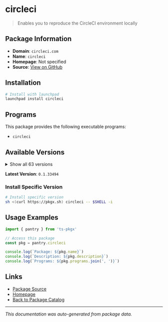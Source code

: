 # circleci

> Enables you to reproduce the CircleCI environment locally

## Package Information

- **Domain**: `circleci.com`
- **Name**: `circleci`
- **Homepage**: Not specified
- **Source**: [View on GitHub](https://github.com/pkgxdev/pantry/tree/main/projects/circleci.com/package.yml)

## Installation

```bash
# Install with launchpad
launchpad install circleci
```

## Programs

This package provides the following executable programs:

- `circleci`

## Available Versions

<details>
<summary>Show all 63 versions</summary>

- `0.1.33494`, `0.1.33470`, `0.1.33163`, `0.1.33128`, `0.1.32638`
- `0.1.32580`, `0.1.32367`, `0.1.32323`, `0.1.32219`, `0.1.32145`
- `0.1.32111`, `0.1.32067`, `0.1.31983`, `0.1.31879`, `0.1.31792`
- `0.1.31687`, `0.1.31632`, `0.1.31543`, `0.1.31425`, `0.1.31151`
- `0.1.30995`, `0.1.30948`, `0.1.30888`, `0.1.30549`, `0.1.30401`
- `0.1.30163`, `0.1.30084`, `0.1.29936`, `0.1.29658`, `0.1.29560`
- `0.1.29314`, `0.1.29041`, `0.1.28995`, `0.1.28939`, `0.1.28811`
- `0.1.28745`, `0.1.28434`, `0.1.28391`, `0.1.28363`, `0.1.28196`
- `0.1.28084`, `0.1.27660`, `0.1.27054`, `0.1.26896`, `0.1.26837`
- `0.1.26786`, `0.1.26646`, `0.1.26343`, `0.1.26255`, `0.1.26094`
- `0.1.26061`, `0.1.25848`, `0.1.25725`, `0.1.25638`, `0.1.25569`
- `0.1.25519`, `0.1.25085`, `0.1.25007`, `0.1.24783`, `0.1.24705`
- `0.1.24495`, `0.1.24435`, `0.1.23845`

</details>

**Latest Version**: `0.1.33494`

### Install Specific Version

```bash
# Install specific version
sh <(curl https://pkgx.sh) circleci -- $SHELL -i
```

## Usage Examples

```typescript
import { pantry } from 'ts-pkgx'

// Access this package
const pkg = pantry.circleci

console.log(`Package: ${pkg.name}`)
console.log(`Description: ${pkg.description}`)
console.log(`Programs: ${pkg.programs.join(', ')}`)
```

## Links

- [Package Source](https://github.com/pkgxdev/pantry/tree/main/projects/circleci.com/package.yml)
- [Homepage](#)
- [Back to Package Catalog](../../package-catalog.md)

---

*This documentation was auto-generated from package data.*

